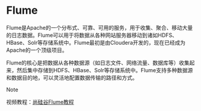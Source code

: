 # Flume

Flume是Apache的一个分布式、可靠、可用的服务，用于收集、聚合、移动大量的日志数据。Flume可以用于将数据从各种网站服务器移动到诸如HDFS、HBase、Solr等存储系统中。Flume最初是由Cloudera开发的，现在已经成为Apache的一个顶级项目。

Flume的核心是把数据从各种数据源（如日志文件、网络流量、数据库等）收集起来，然后集中存储到HDFS、HBase、Solr等存储系统中。Flume支持多种数据源和数据目的地，可以灵活地配置数据传输的路径和方式。

> [!NOTE]
> 视频教程：[尚硅谷Flume教程](https://www.bilibili.com/video/BV1wf4y1G7EQ)
